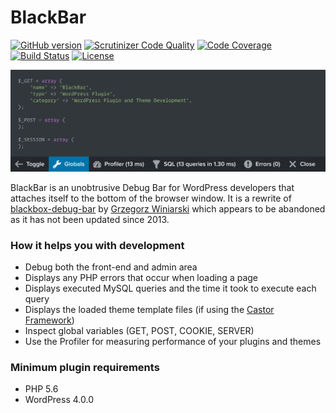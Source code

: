 # BlackBar

[![GitHub version](https://badge.fury.io/gh/geminilabs%2Fblackbar.svg)](https://badge.fury.io/gh/geminilabs%2Fblackbar) [![Scrutinizer Code Quality](https://scrutinizer-ci.com/g/geminilabs/blackbar/badges/quality-score.png?b=master)](https://scrutinizer-ci.com/g/geminilabs/blackbar/?branch=master) [![Code Coverage](https://scrutinizer-ci.com/g/geminilabs/blackbar/badges/coverage.png?b=master)](https://scrutinizer-ci.com/g/geminilabs/blackbar/?branch=master) [![Build Status](https://travis-ci.org/geminilabs/blackbar.svg?branch=master)](https://travis-ci.org/geminilabs/blackbar) [![License](https://img.shields.io/badge/license-GPLv3-brightgreen.svg)](https://github.com/geminilabs/blackbar/blob/master/LICENSE)

![BlackBar banner](+/banner-1544x500.png)

BlackBar is an unobtrusive Debug Bar for WordPress developers that attaches itself to the bottom of the browser window. It is a rewrite of [blackbox-debug-bar](https://wordpress.org/plugins/blackbox-debug-bar/) by [Grzegorz Winiarski](https://profiles.wordpress.org/gwin) which appears to be abandoned as it has not been updated since 2013.

### How it helps you with development

- Debug both the front-end and admin area
- Displays any PHP errors that occur when loading a page
- Displays executed MySQL queries and the time it took to execute each query
- Displays the loaded theme template files (if using the [Castor Framework](https://github.com/geminilabs/castor-framework))
- Inspect global variables (GET, POST, COOKIE, SERVER)
- Use the Profiler for measuring performance of your plugins and themes

### Minimum plugin requirements

* PHP 5.6
* WordPress 4.0.0
